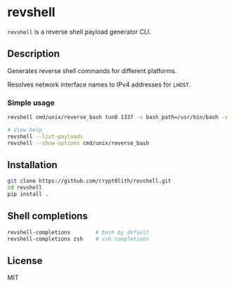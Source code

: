 # revshell

`revshell` is a reverse shell payload generator CLI.

## Description

Generates reverse shell commands for different platforms.

Resolves network interface names to IPv4 addresses for `LHOST`.

### Simple usage

```bash
revshell cmd/unix/reverse_bash tun0 1337 -v bash_path=/usr/bin/bash -v shell_path=/bin/sh | xclip -sel clip

# View help
revshell --list-payloads
revshell --show-options cmd/unix/reverse_bash
```

## Installation

```bash
git clone https://github.com/crypt0lith/revshell.git
cd revshell
pip install .
```

## Shell completions

```bash
revshell-completions        # bash by default
revshell-completions zsh    # zsh completions
```

## License

MIT
